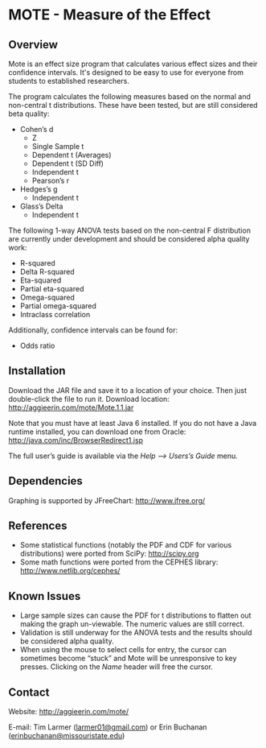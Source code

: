 MOTE - Measure of the Effect
============================

Overview
--------
Mote is an effect size program that calculates various effect sizes and their
confidence intervals. It's designed to be easy to use for everyone from
students to established researchers.

The program calculates the following measures based on the normal and
non-central t distributions. These have been tested, but are still considered
beta quality:
* Cohen’s d
  * Z
  * Single Sample t
  * Dependent t (Averages)
  * Dependent t (SD Diff)
  * Independent t
  * Pearson’s r
* Hedges’s g
  * Independent t
* Glass’s Delta
  * Independent t

The following 1-way ANOVA tests based on the non-central F distribution are
currently under development and should be considered alpha quality work:
* R-squared
* Delta R-squared
* Eta-squared
* Partial eta-squared
* Omega-squared
* Partial omega-squared
* Intraclass correlation

Additionally, confidence intervals can be found for:
* Odds ratio

Installation
------------
Download the JAR file and save it to a location of your choice. Then just
double-click the file to run it. Download location:
    http://aggieerin.com/mote/Mote.1.1.jar

Note that you must have at least Java 6 installed. If you do not have a Java
runtime installed, you can download one from Oracle:
    http://java.com/inc/BrowserRedirect1.jsp

The full user’s guide is available via the _Help --> Users’s Guide_ menu.

Dependencies
------------
Graphing is supported by JFreeChart: http://www.jfree.org/

References
----------
* Some statistical functions (notably the PDF and CDF for various
  distributions) were ported from SciPy: http://scipy.org
* Some math functions were ported from the CEPHES library:
  http://www.netlib.org/cephes/

Known Issues
------------
* Large sample sizes can cause the PDF for t distributions to flatten out
  making the graph un-viewable. The numeric values are still correct.
* Validation is still underway for the ANOVA tests and the results should be
  considered alpha quality.
* When using the mouse to select cells for entry, the cursor can sometimes
  become “stuck” and Mote will be unresponsive to key presses. Clicking on the
  _Name_ header will free the cursor.

Contact
-------
Website: http://aggieerin.com/mote/

E-mail: Tim Larmer (larmer01@gmail.com) or Erin Buchanan (erinbuchanan@missouristate.edu)

